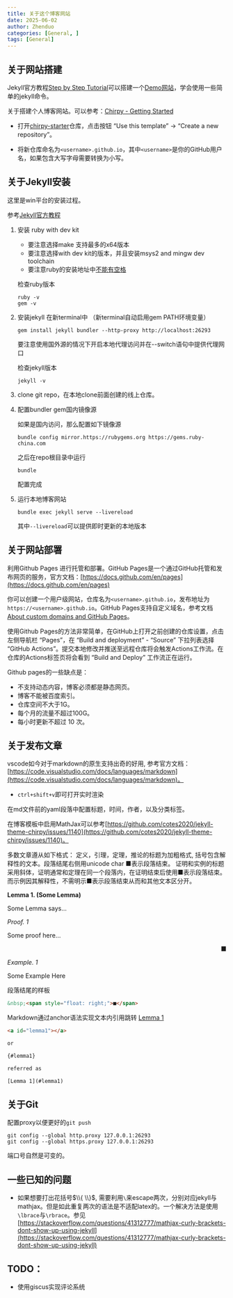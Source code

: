 ```yaml
---
title: 关于这个博客网站
date: 2025-06-02
author: Zhenduo
categories: [General, ]
tags: [General]
---
```


## 关于网站搭建

Jekyll官方教程[Step by Step Tutorial](https://jekyllrb.com/docs/step-by-step/01-setup/)可以搭建一个[Demo网站](https://zzy979.github.io/jekyll-tutorial/)，学会使用一些简单的jekyll命令。


关于搭建个人博客网站。可以参考：[Chirpy - Getting Started](https://chirpy.cotes.page/posts/getting-started/)

- 打开[chirpy-starter](https://github.com/cotes2020/chirpy-starter)仓库，点击按钮 “Use this template” → “Create a new repository”。

- 将新仓库命名为`<username>.github.io`，其中`<username>`是你的GitHub用户名，如果包含大写字母需要转换为小写。


## 关于Jekyll安装
这里是win平台的安装过程。

参考[Jekyll官方教程](https://jekyllrb.com/docs/installation/)

1. 安装 ruby with dev kit
    - 要注意选择make 支持最多的x64版本
    - 要注意选择with dev kit的版本，并且安装msys2 and mingw dev toolchain
    - 要注意ruby的安装地址中[不能有空格](https://stackoverflow.com/questions/16898286/error-invalid-switch-in-rubyopt-f-runtimeerror-is-shown-while-install-gems)

    检查ruby版本
    ```terminal
    ruby -v
    gem -v
    ```

2. 安装jekyll
    在新terminal中 （新terminal自动启用gem PATH环境变量）
    ```terminal
    gem install jekyll bundler --http-proxy http://localhost:26293
    ```
    要注意使用国外源的情况下开启本地代理访问并在--switch语句中提供代理网口

    检查jekyll版本
    ```terminal
    jekyll -v
    ```
3. clone git repo，在本地clone前面创建的线上仓库。

4. 配置bundler gem国内镜像源

    如果是国内访问，那么配置如下镜像源
    ```terminal
    bundle config mirror.https://rubygems.org https://gems.ruby-china.com
    ```
    之后在repo根目录中运行
    ```terminal
    bundle
    ```
    配置完成

5. 运行本地博客网站
    ```terminal
    bundle exec jekyll serve --livereload
    ```
    其中`--livereload`可以提供即时更新的本地版本



## 关于网站部署
利用Github Pages 进行托管和部署。GitHub Pages是一个通过GitHub托管和发布网页的服务，官方文档：[https://docs.github.com/en/pages](https://docs.github.com/en/pages)

你可以创建一个用户级网站，仓库名为`<username>.github.io`，发布地址为 `https://<username>.github.io`。GitHub Pages支持自定义域名，参考文档 [About custom domains and GitHub Pages](https://docs.github.com/en/pages/configuring-a-custom-domain-for-your-github-pages-site/about-custom-domains-and-github-pages)。

使用Github Pages的方法非常简单，在GitHub上打开之前创建的仓库设置，点击左侧导航栏 “Pages”，在 “Build and deployment” - “Source” 下拉列表选择 “GitHub Actions”。提交本地修改并推送至远程仓库将会触发Actions工作流。在仓库的Actions标签页将会看到 “Build and Deploy” 工作流正在运行。

Github pages的一些缺点是：
- 不支持动态内容，博客必须都是静态网页。
- 博客不能被百度索引。
- 仓库空间不大于1G。
- 每个月的流量不超过100G。
- 每小时更新不超过 10 次。


## 关于发布文章
vscode如今对于markdown的原生支持出奇的好用, 参考官方文档：[https://code.visualstudio.com/docs/languages/markdown](https://code.visualstudio.com/docs/languages/markdown)。

- `ctrl+shift+v`即可打开实时渲染

在md文件前的yaml段落中配置标题，时间，作者，以及分类标签。

在博客模板中启用MathJax可以参考[https://github.com/cotes2020/jekyll-theme-chirpy/issues/1140](https://github.com/cotes2020/jekyll-theme-chirpy/issues/1140)。

多数文章遵从如下格式：
定义，引理，定理，推论的标题为加粗格式, 括号包含解释性的文本。段落结尾右侧用unicode char ■表示段落结束。 证明和实例的标题采用斜体，证明通常和定理在同一个段落内，在证明结束后使用■表示段落结束。而示例因其解释性，不需明示■表示段落结束从而和其他文本区分开。

**Lemma 1. (Some Lemma)**
<a id="lemma1"></a>

Some Lemma says...


*Proof. 1*

Some proof here...

&nbsp;<span style="float: right;">■</span>

*Example. 1*

Some Example Here


段落结尾的样板
```html
&nbsp;<span style="float: right;">■</span>
```

Markdown通过anchor语法实现文本内引用跳转
[Lemma 1](#lemma1)
```html
<a id="lemma1"></a>

or

{#lemma1}

referred as

[Lemma 1](#lemma1)
```

## 关于Git
配置proxy以便更好的`git push`
```terminal
git config --global http.proxy 127.0.0.1:26293
git config --global https.proxy 127.0.0.1:26293
```
端口号自然是可变的。

## 一些已知的问题
- 如果想要打出花括号$\\{ \\}$, 需要利用`\`来escape两次，分别对应jekyll与mathjax。但是如此重复两次的语法是不适配latex的。一个解决方法是使用`\lbrace`与`\rbrace`。参见[https://stackoverflow.com/questions/41312777/mathjax-curly-brackets-dont-show-up-using-jekyll](https://stackoverflow.com/questions/41312777/mathjax-curly-brackets-dont-show-up-using-jekyll)

## TODO：
- 使用giscus实现评论系统
